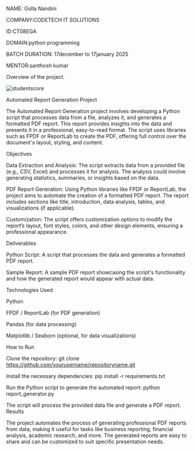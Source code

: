 NAME: Golla Nandini

COMPANY:CODETECH IT SOLUTIONS

ID:CT08EGA

DOMAIN:python programming

BATCH DURATION: 17december to 17january 2025

MENTOR:santhosh kumar

Overview of the project.

![studentscore](https://github.com/user-attachments/assets/edb30e90-ecd3-4ae3-9353-3eee4001ac50)


Automated Report Generation Project

The Automated Report Generation project involves developing a Python script that processes data from a file, analyzes it, and generates a formatted PDF report. This report provides insights into the data and presents it in a professional, easy-to-read format. The script uses libraries such as FPDF or ReportLab to create the PDF, offering full control over the document's layout, styling, and content.

Objectives

Data Extraction and Analysis: The script extracts data from a provided file (e.g., CSV, Excel) and processes it for analysis. The analysis could involve generating statistics, summaries, or insights based on the data.

PDF Report Generation: Using Python libraries like FPDF or ReportLab, the project aims to automate the creation of a formatted PDF report. The report includes sections like title, introduction, data analysis, tables, and visualizations (if applicable).

Customization: The script offers customization options to modify the report’s layout, font styles, colors, and other design elements, ensuring a professional appearance.

Deliverables

Python Script: A script that processes the data and generates a formatted PDF report.

Sample Report: A sample PDF report showcasing the script's functionality and how the generated report would appear with actual data.

Technologies Used

Python

FPDF / ReportLab (for PDF generation)

Pandas (for data processing)

Matplotlib / Seaborn (optional, for data visualizations)

How to Run

Clone the repository:
git clone https://github.com/yourusername/repositoryname.git

Install the necessary dependencies:
pip install -r requirements.txt

Run the Python script to generate the automated report:
python report_generator.py

The script will process the provided data file and generate a PDF report.
Results

The project automates the process of generating professional PDF reports from data, making it useful for tasks like business reporting, financial analysis, academic research, and more. The generated reports are easy to share and can be customized to suit specific presentation needs.
